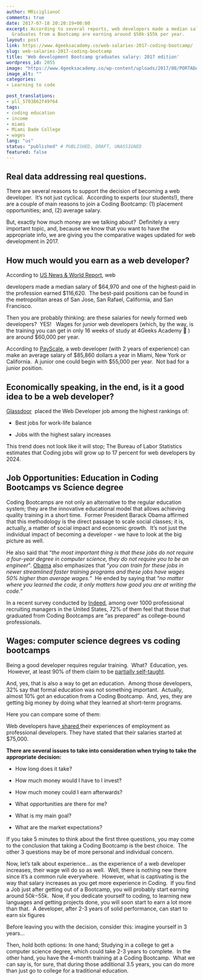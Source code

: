 ```yaml
---
author: MRiciglianoC
comments: true
date: 2017-07-18 20:20:19+00:00
excerpt: According to several reports, web developers made a median salary of $64,970.
  Graduates from a Bootcamp are earning around $50k-$55k per year.
layout: post
link: https://www.4geeksacademy.co/web-salaries-2017-coding-bootcamp/
slug: web-salaries-2017-coding-bootcamp
title: 'Web development Bootcamp graduates salary: 2017 edition'
wordpress_id: 2055
image: "https://www.4geeksacademy.co/wp-content/uploads/2017/08/PORTADA-Salary.jpg"
image_alt: ""
categories:
- Learning to code

post_translations:
- pll_5703862f49f64
tags:
- coding education
- income
- miami
- Miami Dade College
- wages
lang: "us"
status: "published" # PUBLISHED, DRAFT, UNASSIGNED
featured: false
---
```


## **Real data addressing real questions.**


There are several reasons to support the decision of becoming a web developer.  It’s not just cyclical.  According to experts (our students!), there are a couple of main reasons to join a Coding Bootcamp: (1) placement opportunities; and, (2) average salary.

But, exactly how much money are we talking about?  Definitely a very important topic, and, because we know that you want to have the appropriate info, we are giving you the comparative wages updated for web development in 2017.


## How much would you earn as a web developer?


According to [US News & World Report](https://money.usnews.com/careers/best-jobs/web-developer/salary), web

developers made a median salary of $64,970 and one of the highest-paid in the profession earned $116,620.  The best-paid positions can be found in the metropolitan areas of San Jose, San Rafael, California, and San Francisco.

Then you are probably thinking: are these salaries for newly formed web developers?  YES!   Wages for junior web developers (which, by the way, is the training you can get in only 16 weeks of study at 4Geeks Academy 🙂 ) are around $60,000 per year.

According to [PayScale](http://www.payscale.com/research/US/Skill=Web_Development/Salary), a web developer (with 2 years of experience) can make an average salary of $85,860 dollars a year in Miami, New York or California.  A junior one could begin with $55,000 per year.  Not bad for a junior position.


## Economically speaking, in the end, is it a good idea to be a web developer?


[Glassdoor](https://www.bls.gov/oes/current/oes151134.htm)  placed the Web Developer job among the highest rankings of:



 	
  * Best jobs for work-life balance

 	
  * Jobs with the highest salary increases


This trend does not look like it will stop; The Bureau of Labor Statistics estimates that Coding jobs will grow up to 17 percent for web developers by 2024.


## Job Opportunities: Education in Coding Bootcamps vs Science degree


Coding Bootcamps are not only an alternative to the regular education system; they are the innovative educational model that allows achieving quality training in a short time.  Former President Barack Obama affirmed that this methodology is the direct passage to scale social classes; it is, actually, a matter of social impact and economic growth.  It’s not just the individual impact of becoming a developer - we have to look at the big picture as well.

He also said that “_the most important thing is that these jobs do not require a four-year degree in computer science, they do not require you to be an engineer_". [Obama](http://Https://www.youtube.com/watch?v=wGFsNA5Hw2s) also emphasizes that “_you can train for these jobs in newer streamlined faster training programs and these jobs have wages 50% higher than average wages._“  He ended by saying that “_no matter where you learned the code, it only matters how good you are at writing the code._“

In a recent survey conducted by [Indeed](http://Http://blog.indeed.com/2017/05/02/what-employers-think-about-coding-bootcamp/), among over 1000 professional recruiting managers in the United States, 72% of them feel that those that graduated from Coding Bootcamps are “as prepared” as college-bound professionals.


## Wages: computer science degrees vs coding bootcamps


Being a good developer requires regular training.  What?  Education, yes.  However, at least 90% of them claim to be [partially self-taught](https://insights.stackoverflow.com/survey/2017#education).

And, yes, that is also a way to get an education.  Among those developers, 32% say that formal education was not something important.  Actually, almost 10% got an education from a Coding Bootcamp.  And, yes, they are getting big money by doing what they learned at short-term programs.

Here you can compare some of them:

Web developers have[ shared ](https://www.reddit.com/r/cscareerquestions/comments/4bu060/programming_bootcamp_graduates_salary_thread_2016/?st=j506fxw1&sh=c837883e)their experiences of employment as professional developers. They have stated that their salaries started at $75,000.

**There are several issues to take into consideration when trying to take the appropriate decision:**



 	
  * How long does it take?

 	
  * How much money would I have to I invest?

 	
  * How much money could I earn afterwards?

 	
  * What opportunities are there for me?

 	
  * What is my main goal?

 	
  * What are the market expectations?


If you take 5 minutes to think about the first three questions, you may come to the conclusion that taking a Coding Bootcamp is the best choice.  The other 3 questions may be of more personal and individual concern.

Now, let’s talk about experience… as the experience of a web developer increases, their wage will do so as well.  Well, there is nothing new there since it’s a common rule everywhere.  However, what is captivating is the way that salary increases as you get more experience in Coding.  If you find a Job just after getting out of a Bootcamp, you will probably start earning around $50k-$55k.  Now, if you dedicate yourself to coding, to learning new languages and getting projects done, you will soon start to earn a lot more than that.  A developer, after 2-3 years of solid performance, can start to earn six figures

Before leaving you with the decision, consider this: imagine yourself in 3 years...

Then, hold both options: In one hand; Studying in a college to get a computer science degree, which could take 2-3 years to complete.  In the other hand, you have the 4-month training at a Coding Bootcamp.  What we can say is, for sure, that during those additional 3.5 years, you can do more than just go to college for a traditional education.



